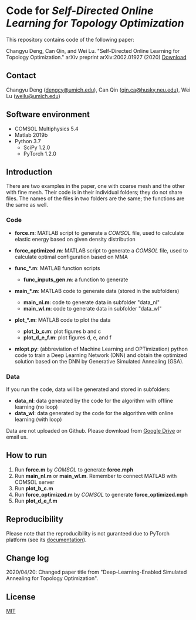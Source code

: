 # Code for _Self-Directed Online Learning for Topology Optimization_
This repository contains code of the following paper:

Changyu Deng, Can Qin, and Wei Lu. "Self-Directed Online Learning for Topology Optimization." arXiv preprint arXiv:2002.01927 (2020) [Download](https://arxiv.org/pdf/2002.01927.pdf) 

## Contact
Changyu Deng (dengcy@umich.edu), Can Qin (qin.ca@husky.neu.edu), Wei Lu (weilu@umich.edu)

## Software environment
* COMSOL Multiphysics 5.4
* Matlab 2019b
* Python 3.7
  * SciPy 1.2.0
  * PyTorch 1.2.0

## Introduction
There are two examples in the paper, one with coarse mesh and the other with fine mesh. Their code is in their individual folders; they do not share files. The names of the files in two folders are the same; the functions are the same as well.

### Code
* <strong>force.m</strong>: MATLAB script to generate a _COMSOL_ file, used to calculate elastic energy based on given density distribution
* <strong>force_optimized.m</strong>: MATLAB script to generate a _COMSOL_ file, used to calculate optimal configuration based on MMA

* <strong>func_*.m</strong>: MATLAB function scripts
	* <strong>func_inputs_gen.m</strong>: a function to generate
  
* <strong>main_*.m</strong>: MATLAB code to generate data (stored in the subfolders)
	* <strong>main_nl.m</strong>: code to generate data in subfolder "data_nl"
	* <strong>main_wl.m</strong>: code to generate data in subfolder "data_wl"

* <strong>plot_*.m</strong>: MATLAB code to plot the data
	* <strong>plot_b_c.m</strong>: plot figures b and c
	* <strong>plot_d_e_f.m</strong>: plot figures d, e, and f
  
* <strong>mlopt.py</strong>: (abbreviation of Machine Learning and OPTimization) python code to train a Deep Learning Network (DNN) and obtain the optimized solution based on the DNN by Generative Simulated Annealing (GSA).

### Data
If you run the code, data will be generated and stored in subfolders:
* <strong>data_nl</strong>: data generated by the code for the algorithm with offline learning (no loop)
* <strong>data_wl</strong>: data generated by the code for the algorithm with online learning (with loop)   


Data are not uploaded on Github. Please download from [Google Drive](https://drive.google.com/drive/folders/1f6Xrd9e-RAUsh9vqIqUXbEw8F1_2Qg_5?usp=sharing) or email us.

## How to run

1. Run __force.m__ by _COMSOL_ to generate __force.mph__
2. Run __main_nl.m__ or __main_wl.m__. Remember to connect MATLAB with COMSOL server
3. Run __plot_b_c.m__
4. Run __force_optimized.m__ by _COMSOL_ to generate __force_optimized.mph__
5. Run __plot_d_e_f.m__

## Reproducibility
Please note that the reproducibility is not guranteed due to PyTorch platform (see its [documentation](https://pytorch.org/docs/stable/notes/randomness.html#reproducibility)).

## Change log

2020/04/20: Changed paper title from "Deep-Learning-Enabled Simulated Annealing for Topology Optimization".

## License
[MIT](https://choosealicense.com/licenses/mit/)